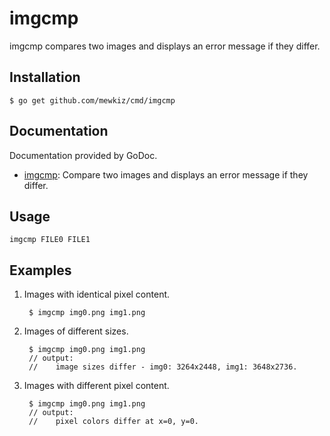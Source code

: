 imgcmp
======

imgcmp compares two images and displays an error message if they differ.

Installation
------------

	$ go get github.com/mewkiz/cmd/imgcmp

Documentation
-------------

Documentation provided by GoDoc.

- [imgcmp][]: Compare two images and displays an error message if they differ.

[imgcmp]: http://godoc.org/github.com/mewkiz/cmd/imgcmp

Usage
-----

	imgcmp FILE0 FILE1

Examples
--------

1. Images with identical pixel content.

		$ imgcmp img0.png img1.png

2. Images of different sizes.

		$ imgcmp img0.png img1.png
		// output:
		//    image sizes differ - img0: 3264x2448, img1: 3648x2736.

3. Images with different pixel content.

		$ imgcmp img0.png img1.png
		// output:
		//    pixel colors differ at x=0, y=0.
